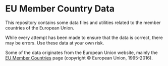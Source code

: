 # EU Member Country Data

This repository contains some data files and utilities related to the member
countries of the European Union.

While every attempt has been made to ensure that the data is correct,
there may be errors. Use these data at your own risk.

Some of the data originates from the European Union website, mainly the
[EU Member Countries](http://europa.eu/about-eu/countries/member-countries/index_en.htm) 
page (copyright © European Union, 1995-2016).

